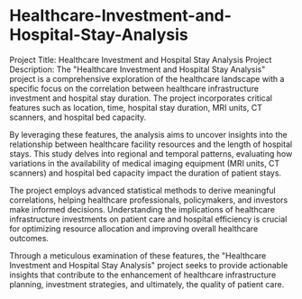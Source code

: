 # Healthcare-Investment-and-Hospital-Stay-Analysis

Project Title: Healthcare Investment and Hospital Stay Analysis
Project Description:
The "Healthcare Investment and Hospital Stay Analysis" project is a comprehensive exploration of the healthcare landscape with a specific focus on the correlation between healthcare infrastructure investment and hospital stay duration. The project incorporates critical features such as location, time, hospital stay duration, MRI units, CT scanners, and hospital bed capacity.

By leveraging these features, the analysis aims to uncover insights into the relationship between healthcare facility resources and the length of hospital stays. This study delves into regional and temporal patterns, evaluating how variations in the availability of medical imaging equipment (MRI units, CT scanners) and hospital bed capacity impact the duration of patient stays.

The project employs advanced statistical methods to derive meaningful correlations, helping healthcare professionals, policymakers, and investors make informed decisions. Understanding the implications of healthcare infrastructure investments on patient care and hospital efficiency is crucial for optimizing resource allocation and improving overall healthcare outcomes.

Through a meticulous examination of these features, the "Healthcare Investment and Hospital Stay Analysis" project seeks to provide actionable insights that contribute to the enhancement of healthcare infrastructure planning, investment strategies, and ultimately, the quality of patient care.
